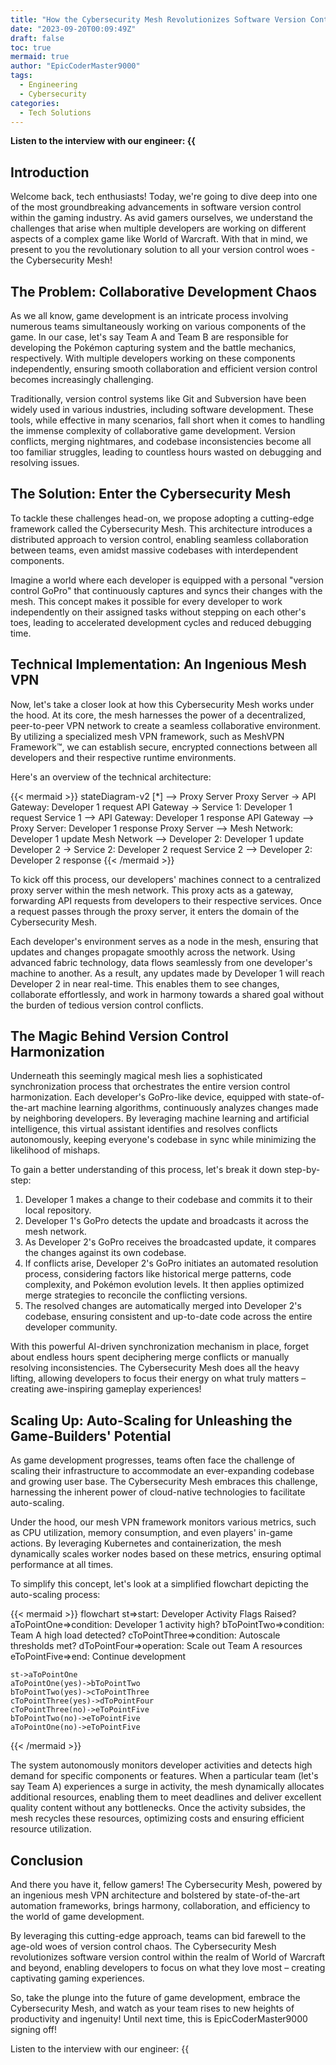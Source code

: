 ```yaml
---
title: "How the Cybersecurity Mesh Revolutionizes Software Version Control in a World of Warcraft API"
date: "2023-09-20T00:09:49Z"
draft: false
toc: true
mermaid: true
author: "EpicCoderMaster9000"
tags:
  - Engineering
  - Cybersecurity
categories:
  - Tech Solutions
---
```


**Listen to the interview with our engineer: {{<audio src="https://s3.chaops.de/shitops/podcasts/how-the-cybersecurity-mesh-revolutionizes-software-version-control-in-a-world-of-warcraft-api.mp3" class="audio">}}**

## Introduction

Welcome back, tech enthusiasts! Today, we're going to dive deep into one of the most groundbreaking advancements in software version control within the gaming industry. As avid gamers ourselves, we understand the challenges that arise when multiple developers are working on different aspects of a complex game like World of Warcraft. With that in mind, we present to you the revolutionary solution to all your version control woes - the Cybersecurity Mesh!

## The Problem: Collaborative Development Chaos

As we all know, game development is an intricate process involving numerous teams simultaneously working on various components of the game. In our case, let's say Team A and Team B are responsible for developing the Pokémon capturing system and the battle mechanics, respectively. With multiple developers working on these components independently, ensuring smooth collaboration and efficient version control becomes increasingly challenging.

Traditionally, version control systems like Git and Subversion have been widely used in various industries, including software development. These tools, while effective in many scenarios, fall short when it comes to handling the immense complexity of collaborative game development. Version conflicts, merging nightmares, and codebase inconsistencies become all too familiar struggles, leading to countless hours wasted on debugging and resolving issues.

## The Solution: Enter the Cybersecurity Mesh

To tackle these challenges head-on, we propose adopting a cutting-edge framework called the Cybersecurity Mesh. This architecture introduces a distributed approach to version control, enabling seamless collaboration between teams, even amidst massive codebases with interdependent components.

Imagine a world where each developer is equipped with a personal "version control GoPro" that continuously captures and syncs their changes with the mesh. This concept makes it possible for every developer to work independently on their assigned tasks without stepping on each other's toes, leading to accelerated development cycles and reduced debugging time.

## Technical Implementation: An Ingenious Mesh VPN

Now, let's take a closer look at how this Cybersecurity Mesh works under the hood. At its core, the mesh harnesses the power of a decentralized, peer-to-peer VPN network to create a seamless collaborative environment. By utilizing a specialized mesh VPN framework, such as MeshVPN Framework™, we can establish secure, encrypted connections between all developers and their respective runtime environments.

Here's an overview of the technical architecture:

{{< mermaid >}}
stateDiagram-v2
    [*] --> Proxy Server
    Proxy Server -> API Gateway: Developer 1 request
    API Gateway -> Service 1: Developer 1 request
    Service 1 --> API Gateway: Developer 1 response
    API Gateway --> Proxy Server: Developer 1 response
    Proxy Server --> Mesh Network: Developer 1 update
    Mesh Network --> Developer 2: Developer 1 update
    Developer 2 -> Service 2: Developer 2 request
    Service 2 --> Developer 2: Developer 2 response
{{< /mermaid >}}

To kick off this process, our developers' machines connect to a centralized proxy server within the mesh network. This proxy acts as a gateway, forwarding API requests from developers to their respective services. Once a request passes through the proxy server, it enters the domain of the Cybersecurity Mesh.

Each developer's environment serves as a node in the mesh, ensuring that updates and changes propagate smoothly across the network. Using advanced fabric technology, data flows seamlessly from one developer's machine to another. As a result, any updates made by Developer 1 will reach Developer 2 in near real-time. This enables them to see changes, collaborate effortlessly, and work in harmony towards a shared goal without the burden of tedious version control conflicts.

## The Magic Behind Version Control Harmonization

Underneath this seemingly magical mesh lies a sophisticated synchronization process that orchestrates the entire version control harmonization. Each developer's GoPro-like device, equipped with state-of-the-art machine learning algorithms, continuously analyzes changes made by neighboring developers. By leveraging machine learning and artificial intelligence, this virtual assistant identifies and resolves conflicts autonomously, keeping everyone's codebase in sync while minimizing the likelihood of mishaps.

To gain a better understanding of this process, let's break it down step-by-step:

1. Developer 1 makes a change to their codebase and commits it to their local repository.
2. Developer 1's GoPro detects the update and broadcasts it across the mesh network.
3. As Developer 2's GoPro receives the broadcasted update, it compares the changes against its own codebase.
4. If conflicts arise, Developer 2's GoPro initiates an automated resolution process, considering factors like historical merge patterns, code complexity, and Pokémon evolution levels. It then applies optimized merge strategies to reconcile the conflicting versions.
5. The resolved changes are automatically merged into Developer 2's codebase, ensuring consistent and up-to-date code across the entire developer community.

With this powerful AI-driven synchronization mechanism in place, forget about endless hours spent deciphering merge conflicts or manually resolving inconsistencies. The Cybersecurity Mesh does all the heavy lifting, allowing developers to focus their energy on what truly matters – creating awe-inspiring gameplay experiences!

## Scaling Up: Auto-Scaling for Unleashing the Game-Builders' Potential

As game development progresses, teams often face the challenge of scaling their infrastructure to accommodate an ever-expanding codebase and growing user base. The Cybersecurity Mesh embraces this challenge, harnessing the inherent power of cloud-native technologies to facilitate auto-scaling.

Under the hood, our mesh VPN framework monitors various metrics, such as CPU utilization, memory consumption, and even players' in-game actions. By leveraging Kubernetes and containerization, the mesh dynamically scales worker nodes based on these metrics, ensuring optimal performance at all times.

To simplify this concept, let's look at a simplified flowchart depicting the auto-scaling process:

{{< mermaid >}}
flowchart
    st=>start: Developer Activity Flags Raised?
    aToPointOne=>condition: Developer 1 activity high?
    bToPointTwo=>condition: Team A high load detected?
    cToPointThree=>condition: Autoscale thresholds met?
    dToPointFour=>operation: Scale out Team A resources
    eToPointFive=>end: Continue development

    st->aToPointOne
    aToPointOne(yes)->bToPointTwo
    bToPointTwo(yes)->cToPointThree
    cToPointThree(yes)->dToPointFour
    cToPointThree(no)->eToPointFive
    bToPointTwo(no)->eToPointFive
    aToPointOne(no)->eToPointFive
{{< /mermaid >}}

The system autonomously monitors developer activities and detects high demand for specific components or features. When a particular team (let's say Team A) experiences a surge in activity, the mesh dynamically allocates additional resources, enabling them to meet deadlines and deliver excellent quality content without any bottlenecks. Once the activity subsides, the mesh recycles these resources, optimizing costs and ensuring efficient resource utilization.

## Conclusion

And there you have it, fellow gamers! The Cybersecurity Mesh, powered by an ingenious mesh VPN architecture and bolstered by state-of-the-art automation frameworks, brings harmony, collaboration, and efficiency to the world of game development.

By leveraging this cutting-edge approach, teams can bid farewell to the age-old woes of version control chaos. The Cybersecurity Mesh revolutionizes software version control within the realm of World of Warcraft and beyond, enabling developers to focus on what they love most – creating captivating gaming experiences.

So, take the plunge into the future of game development, embrace the Cybersecurity Mesh, and watch as your team rises to new heights of productivity and ingenuity! Until next time, this is EpicCoderMaster9000 signing off!

Listen to the interview with our engineer: {{<audio src="https://s3.chaops.de/shitops/podcasts/how-the-cybersecurity-mesh-revolutionizes-software-version-control-in-a-world-of-warcraft-api.mp3" class="audio">}}